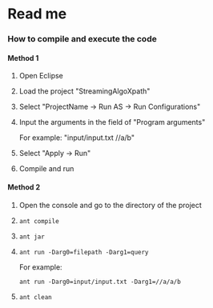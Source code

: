 # Read me

### How to compile and execute the code

#### Method 1

1. Open Eclipse

2. Load the project "StreamingAlgoXpath"

3. Select "ProjectName -> Run AS -> Run Configurations"

4. Input the arguments in the field of "Program arguments"

   For example: "input/input.txt   //a/b"

5. Select "Apply -> Run"

6. Compile and run



#### Method 2

1. Open the console and go to the directory of the project

2. `ant compile`

3. `ant jar`

4. `ant run -Darg0=filepath -Darg1=query`

   For example:

   `ant run -Darg0=input/input.txt -Darg1=//a/a/b`

5. `ant clean`